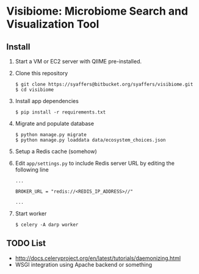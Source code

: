 # Visibiome: Microbiome Search and Visualization Tool #

## Install ##
1. Start a VM or EC2 server with QIIME pre-installed.

2. Clone this repository

    ```
    $ git clone https://syaffers@bitbucket.org/syaffers/visibiome.git
    $ cd visibiome
    ```

3. Install app dependencies

    ```
    $ pip install -r requirements.txt
    ```

4. Migrate and populate database

    ```
    $ python manage.py migrate
    $ python manage.py loaddata data/ecosystem_choices.json
    ```

5. Setup a Redis cache (somehow)

6. Edit `app/settings.py` to include Redis server URL by editing the following line

    ```
    ...

    BROKER_URL = "redis://<REDIS_IP_ADDRESS>//"

    ...
    ```

7. Start worker

    ```
    $ celery -A darp worker
    ```
    
## TODO List ##
* http://docs.celeryproject.org/en/latest/tutorials/daemonizing.html
* WSGI integration using Apache backend or something

